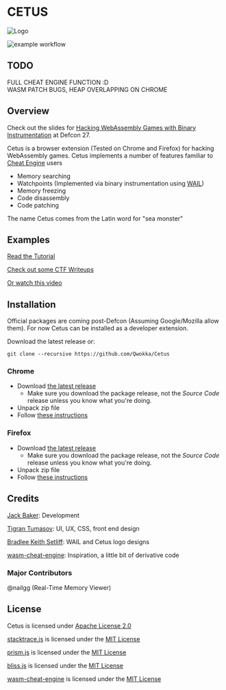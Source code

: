 # CETUS

![Logo](/icons/logo.png)

![example workflow](https://github.com/Qwokka/Cetus/actions/workflows/CI.yml/badge.svg)

## TODO
FULL CHEAT ENGINE FUNCTION :D  
WASM PATCH BUGS, HEAP OVERLAPPING ON CHROME  

## Overview

Check out the slides for [Hacking WebAssembly Games with Binary Instrumentation](https://media.defcon.org/DEF%20CON%2027/DEF%20CON%2027%20presentations/DEFCON-27-Jack-Baker-Hacking-Web-Assembly-Games.pdf) at Defcon 27.

Cetus is a browser extension (Tested on Chrome and Firefox) for hacking WebAssembly games. Cetus implements a number of features familiar to [Cheat Engine](https://www.cheatengine.org) users

- Memory searching
- Watchpoints (Implemented via binary instrumentation using [WAIL](https://github.com/Qwokka/wail))
- Memory freezing
- Code disassembly
- Code patching

The name Cetus comes from the Latin word for "sea monster"

## Examples

[Read the Tutorial](https://github.com/Qwokka/Cetus/wiki/Cetus-101---Invincibility)

[Check out some CTF Writeups](https://github.com/Qwokka/Cetus/wiki/CTF-Writeups)

[Or watch this video](https://www.youtube.com/watch?v=V8UkCsPzbhQ)

## Installation

Official packages are coming post-Defcon (Assuming Google/Mozilla allow them). For now Cetus can be installed as a developer extension.

Download the latest release or:

`git clone --recursive https://github.com/Qwokka/Cetus`

### Chrome

- Download [the latest release](https://github.com/Qwokka/Cetus/releases)
    - Make sure you download the package release, not the *Source Code* release unless you know what you're doing.
- Unpack zip file
- Follow [these instructions](https://stackoverflow.com/a/24577660)

### Firefox

- Download [the latest release](https://github.com/Qwokka/Cetus/releases)
    - Make sure you download the package release, not the *Source Code* release unless you know what you're doing.
- Unpack zip file
- Follow [these instructions](https://www.ghacks.net/2015/12/24/temporary-add-on-loading-coming-to-firefox/)
## Credits

[Jack Baker](https://github.com/Qwokka): Development

[Tigran Tumasov](https://github.com/Shugar): UI, UX, CSS, front end design

[Bradlee Keith Setliff](http://bradsetliff.com/): WAIL and Cetus logo designs

[wasm-cheat-engine](https://github.com/vakzz/wasm-cheat-engine): Inspiration, a little bit of derivative code

### Major Contributors

@nailgg (Real-Time Memory Viewer)

## License

Cetus is licensed under [Apache License 2.0](/LICENSE)

[stacktrace.js](https://www.stacktracejs.com/) is licensed under the [MIT License](content/thirdparty/stacktrace/LICENSE)

[prism.js](https://prismjs.com/) is licensed under the [MIT License](extension/thirdparty/prism/LICENSE)

[bliss.js](https://blissfuljs.com/) is licensed under the [MIT License](extension/thirdparty/bliss/LICENSE)

[wasm-cheat-engine](https://github.com/vakzz/wasm-cheat-engine) is licensed under the [MIT License](https://github.com/vakzz/wasm-cheat-engine/blob/master/LICENSE.txt)
